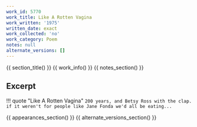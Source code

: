 ```yaml
---
work_id: 5770
work_title: Like A Rotten Vagina
work_written: '1975'
written_date: exact
work_collected: 'no'
work_category: Poem
notes: null
alternate_versions: []
---
```


{{ section_title() }}
{{ work_info() }}
{{ notes_section() }}
## Excerpt
!!! quote "Like A Rotten Vagina"
    ```
    200 years, and Betsy Ross with
    the clap.
    if it weren't for people like
    Jane Fonda we'd all be eating...
    ```

{{ appearances_section() }}
{{ alternate_versions_section() }}